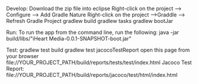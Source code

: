 Develop:
    Download the zip file into eclipse
	Right-click on the  project --> Configure --> Add Gradle Nature
	Right-click on the  project -->Graddle --> Refresh Gradle Project
    gradlew build 
	gradlew tasks
	gradlew bootJar
	
Run:
	To run the app from the command line, run the following:
   	java -jar build/libs/"iHeart Media-0.0.1-SNAPSHOT-boot.jar"

Test: 
	gradlew test build
	gradlew test jacocoTestReport
	open this page from your browser file://YOUR_PROJECT_PATH/build/reports/tests/test/index.html
		Jacoco Test Report: file://YOUR_PROJECT_PATH/build/reports/jacoco/test/html/index.html
